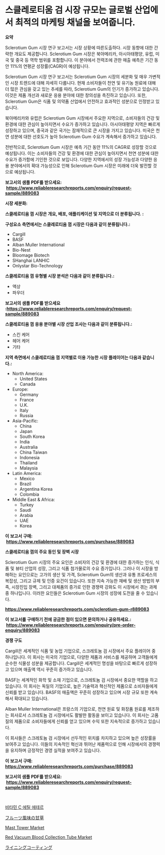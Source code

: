 <p><h1>스클레로티움 검 시장 규모는 글로벌 산업에서 최적의 마케팅 채널을 보여줍니다.</h1></p><p><strong>요약</strong></p>
<p><p>Sclerotium Gum 시장 연구 보고서는 시장 상황에 따른도출하다. 시장 동향에 대한 간략한 개요도 제공합니다. Sclerotium Gum 시장은 북아메리카, 아시아태평양, 유럽, 미국 및 중국 등 역학 범위를 포함합니다. 이 분야에서 전력조에 관한 매출 예측은 기간 동안 11%의 연평균 성장률(CAGR)이 예상됩니다.</p><p>Sclerotium Gum 시장 연구 보고서는 Sclerotium Gum 시장의 세분화 및 매우 가변적인 시장 트렌드에 대해 자세히 다룹니다. 현재 소비자들이 천연 및 유기농 원료에 대해 더 많은 관심을 갖고 있는 추세를 따라, Sclerotium Gum의 인기가 증가하고 있습니다. 이것은 제품 개선과 새로운 응용 분야에 대한 창의성을 촉진하고 있습니다. 또한, Sclerotium Gum은 식품 및 의약품 산업에서 안전하고 효과적인 성분으로 인정받고 있습니다.</p><p>북아메리카와 유럽은 Sclerotium Gum 시장에서 주요한 지역으로, 소비자들의 건강 및 환경에 대한 관심이 높아지면서 수요가 증가하고 있습니다. 아시아태평양 지역은 빠르게 성장하고 있으며, 중국과 같은 국가는 잠재적으로 큰 시장을 가지고 있습니다. 미국은 천연 성분에 대한 선호도가 높아 Sclerotium Gum 수요가 계속해서 증가하고 있습니다.</p><p>전반적으로, Sclerotium Gum 시장은 예측 기간 동안 11%의 CAGR로 성장할 것으로 예상됩니다. 이는 소비자들의 건강 및 환경에 대한 관심이 높아지면서 천연 성분에 대한 수요가 증가함에 기인한 것으로 보입니다. 다양한 지역에서의 성장 가능성과 다양한 응용 분야에서의 확대 가능성으로 인해 Sclerotium Gum 시장은 미래에 더욱 발전할 것으로 예상됩니다.</p></p>
<p><strong>보고서의 샘플 PDF를 받으세요: &nbsp;<a href="https://www.reliableresearchreports.com/enquiry/request-sample/889083">https://www.reliableresearchreports.com/enquiry/request-sample/889083</a></strong></p>
<p><strong>시장 세분화:</strong></p>
<p><strong> 스클레로티움 껌 시장은 개요, 배포, 애플리케이션 및 지역으로 더 분류됩니다. :</strong></p>
<p><strong>구성요소 측면에서는 스클레로티움 껌 시장은 다음과 같이 분류됩니다.:</strong></p>
<p><ul><li>Cargill</li><li>BASF</li><li>Alban Muller International</li><li>Bio-Nest</li><li>Bloomage Biotech</li><li>SHanghai LANHIC</li><li>Onlystar Bio-Technology</li></ul></p>
<p><strong> 스클레로티움 껌 유형별 시장 분석은 다음과 같이 분류됩니다.:</strong></p>
<p><ul><li>액상</li><li>파우더</li></ul></p>
<p><strong>보고서의 샘플 PDF를 받으세요 :<a href="https://www.reliableresearchreports.com/enquiry/request-sample/889083">https://www.reliableresearchreports.com/enquiry/request-sample/889083</a></strong></p>
<p><strong> 스클레로티움 껌 응용 분야별 시장 산업 조사는 다음과 같이 분류됩니다.:</strong></p>
<p><ul><li>스킨 케어</li><li>헤어 케어</li><li>기타</li></ul></p>
<p><strong>지역 측면에서 스클레로티움 껌 지역별로 이용 가능한 시장 플레이어는 다음과 같습니다.:</strong></p>
<p><ul>
    <li>
        North America:
        <ul>
            <li>United States</li>
            <li>Canada</li>
        </ul>
    </li>
    <li>
        Europe:
        <ul>
            <li>Germany</li>
            <li>France</li>
            <li>U.K.</li>
            <li>Italy</li>
            <li>Russia</li>
        </ul>
    </li>
    <li>
        Asia-Pacific:
        <ul>
            <li>China</li>
            <li>Japan</li>
            <li>South Korea</li>
            <li>India</li>
            <li>Australia</li>
            <li>China Taiwan</li>
            <li>Indonesia</li>
            <li>Thailand</li>
            <li>Malaysia</li>
        </ul>
    </li>
    <li>
        Latin America:
        <ul>
            <li>Mexico</li>
            <li>Brazil</li>
            <li>Argentina Korea</li>
            <li>Colombia</li>
        </ul>
    </li>
    <li>
        Middle East & Africa:
        <ul>
            <li>Turkey</li>
            <li>Saudi</li>
            <li>Arabia</li>
            <li>UAE</li>
            <li>Korea</li>
        </ul>
    </li>
    </ul></p>
<p><strong>이 보고서 구매: &nbsp;<a href="https://www.reliableresearchreports.com/purchase/889083">https://www.reliableresearchreports.com/purchase/889083</a></strong></p>
<p><strong>스클레로티움 껌의 주요 동인 및 장벽 시장</strong></p>
<p><p>Sclerotium Gum 시장의 주요 요인은 소비자의 건강 및 환경에 대한 증가하는 인식, 식품 및 뷰티 산업의 성장, 그리고 식품 첨가물로의 수요 증가입니다. 그러나 이 시장을 방해하는 요인으로는 고가의 생산 및 가격, Sclerotium Gum의 생산과 유통 프로세스의 복잡성, 그리고 규제 및 인증 요건이 있습니다. 또한 지속 가능한 재배 및 생산 방법의 부족, 시장진입 장벽, 그리고 대체품의 증가로 인한 경쟁력 강화도 이 시장에서 겪는 과제 중 하나입니다. 이러한 요인들은 Sclerotium Gum 시장의 성장에 도전을 줄 수 있습니다.</p></p>
<p><strong><a href="https://www.reliableresearchreports.com/sclerotium-gum-r889083">https://www.reliableresearchreports.com/sclerotium-gum-r889083</a></strong></p>
<p><strong>이 보고서를 구매하기 전에 궁금한 점이 있으면 문의하거나 공유하세요.: &nbsp;<a href="https://www.reliableresearchreports.com/enquiry/pre-order-enquiry/889083">https://www.reliableresearchreports.com/enquiry/pre-order-enquiry/889083</a></strong></p>
<p><strong>경쟁 구도</strong></p>
<p><p>Cargill은 세계적인 식품 및 농업 기업으로, 스크레토늄 검 시장에서 주요 플레이어 중 하나입니다. 이 회사는 미국의 기업으로, 다양한 제품과 서비스를 제공하며 고객들에게 순수한 식물성 성분을 제공합니다. Cargill은 세계적인 명성을 바탕으로 빠르게 성장하고 있으며 매출액 역시 꾸준히 증가하고 있습니다.</p><p>BASF는 세계적인 화학 및 소재 기업으로, 스크레토늄 검 시장에서 중요한 역할을 하고 있습니다. 이 회사는 독일의 기업으로, 높은 기술력과 혁신적인 제품으로 소비자들에게 신뢰를 받고 있습니다. BASF의 매출액은 꾸준히 성장하고 있으며 시장 규모 또한 계속해서 확대되고 있습니다.</p><p>Alban Muller International은 프랑스의 기업으로, 천연 원료 및 화장품 원료를 제조하는 회사로서 스크레토늄 검 시장에서도 활발한 활동을 보이고 있습니다. 이 회사는 고품질의 제품으로 소비자들에게 신뢰를 얻고 있으며 수익 또한 지속적으로 증가하고 있습니다.</p><p>이 회사들은 스크레토늄 검 시장에서 선두적인 위치를 차지하고 있으며 높은 성장률을 보여주고 있습니다. 이들의 지속적인 혁신과 뛰어난 제품력으로 인해 시장에서의 경쟁력을 유지하며 긍정적인 경영 실적을 보여주고 있습니다.</p></p>
<p><strong>이 보고서 구매: &nbsp; <a href="https://www.reliableresearchreports.com/purchase/889083">https://www.reliableresearchreports.com/purchase/889083</a></strong></p>
<p><strong>보고서의 샘플 PDF를 받으세요: &nbsp;<a href="https://www.reliableresearchreports.com/enquiry/request-sample/889083">https://www.reliableresearchreports.com/enquiry/request-sample/889083</a></strong><strong></strong></p>
<p>&nbsp;</p>
<p><p><a href="https://github.com/KellyLyncyh543964/Market-Research-Report-List-1/blob/main/977956729650.md">비타민 C 에틸 에테르</a></p><p><a href="https://github.com/schmahlson/Market-Research-Report-List-1/blob/main/873463632626.md">フルーツ風味の甘草</a></p><p><a href="https://view.publitas.com/reportprime-1/mast-tower-market-size-and-market-trends-complete-industry-overview-2024-to-2031/">Mast Tower Market</a></p><p><a href="https://unruly-ladybug-44b.notion.site/Red-Vacuum-Blood-Collection-Tube-Market-Trends-and-Market-Analysis-forecasted-for-period-2024-2031-6120d420ed6e4f5fb65806a381b966e3">Red Vacuum Blood Collection Tube Market</a></p><p><a href="https://github.com/zjkmgcs938405/Market-Research-Report-List-1/blob/main/527643532623.md">ライニングコーティング</a></p></p>
